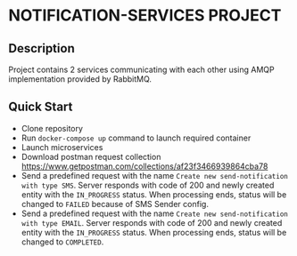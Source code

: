 # NOTIFICATION-SERVICES PROJECT

## Description

Project contains 2 services communicating with each other using AMQP implementation provided by RabbitMQ.

## Quick Start

* Clone repository
* Run ```docker-compose up``` command to launch required container
* Launch microservices
* Download postman request collection https://www.getpostman.com/collections/af23f3466939864cba78
* Send a predefined request with the name ```Create new send-notification with type SMS```. Server responds with code 
  of 200 and newly created entity with the ```IN_PROGRESS``` status. When processing ends, status will be changed
  to ```FAILED``` because of SMS Sender config.
* Send a predefined request with the name ```Create new send-notification with type EMAIL```. Server responds with code
  of 200 and newly created entity with the ```IN_PROGRESS``` status. When processing ends, status will be changed
  to ```COMPLETED```.  
  